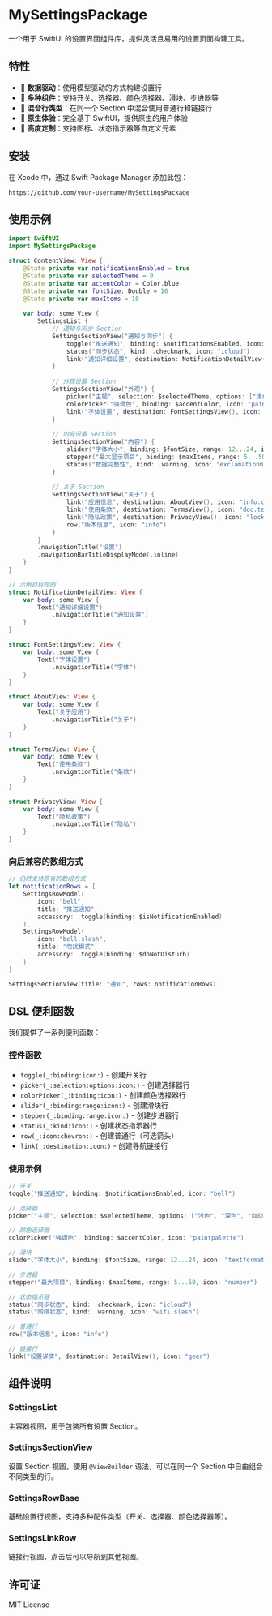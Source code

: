 # MySettingsPackage

一个用于 SwiftUI 的设置界面组件库，提供灵活且易用的设置页面构建工具。

## 特性

- 🎯 **数据驱动**：使用模型驱动的方式构建设置行
- 🔧 **多种组件**：支持开关、选择器、颜色选择器、滑块、步进器等
- 🔗 **混合行类型**：在同一个 Section 中混合使用普通行和链接行
- 📱 **原生体验**：完全基于 SwiftUI，提供原生的用户体验
- 🎨 **高度定制**：支持图标、状态指示器等自定义元素

## 安装

在 Xcode 中，通过 Swift Package Manager 添加此包：

```
https://github.com/your-username/MySettingsPackage
```

## 使用示例

```swift
import SwiftUI
import MySettingsPackage

struct ContentView: View {
    @State private var notificationsEnabled = true
    @State private var selectedTheme = 0
    @State private var accentColor = Color.blue
    @State private var fontSize: Double = 16
    @State private var maxItems = 10
    
    var body: some View {
        SettingsList {
            // 通知与同步 Section
            SettingsSectionView("通知与同步") {
                toggle("推送通知", binding: $notificationsEnabled, icon: "bell")
                status("同步状态", kind: .checkmark, icon: "icloud")
                link("通知详细设置", destination: NotificationDetailView(), icon: "bell.badge")
            }
            
            // 外观设置 Section
            SettingsSectionView("外观") {
                picker("主题", selection: $selectedTheme, options: ["浅色", "深色", "自动"], icon: "paintbrush")
                colorPicker("强调色", binding: $accentColor, icon: "paintpalette")
                link("字体设置", destination: FontSettingsView(), icon: "textformat")
            }
            
            // 内容设置 Section
            SettingsSectionView("内容") {
                slider("字体大小", binding: $fontSize, range: 12...24, icon: "textformat.size")
                stepper("最大显示项目", binding: $maxItems, range: 5...50, icon: "number")
                status("数据完整性", kind: .warning, icon: "exclamationmark.triangle")
            }
            
            // 关于 Section
            SettingsSectionView("关于") {
                link("应用信息", destination: AboutView(), icon: "info.circle")
                link("使用条款", destination: TermsView(), icon: "doc.text")
                link("隐私政策", destination: PrivacyView(), icon: "lock.shield")
                row("版本信息", icon: "info")
            }
        }
        .navigationTitle("设置")
        .navigationBarTitleDisplayMode(.inline)
    }
}

// 示例目标视图
struct NotificationDetailView: View {
    var body: some View {
        Text("通知详细设置")
            .navigationTitle("通知设置")
    }
}

struct FontSettingsView: View {
    var body: some View {
        Text("字体设置")
            .navigationTitle("字体")
    }
}

struct AboutView: View {
    var body: some View {
        Text("关于应用")
            .navigationTitle("关于")
    }
}

struct TermsView: View {
    var body: some View {
        Text("使用条款")
            .navigationTitle("条款")
    }
}

struct PrivacyView: View {
    var body: some View {
        Text("隐私政策")
            .navigationTitle("隐私")
    }
}
```

### 向后兼容的数组方式

```swift
// 仍然支持原有的数组方式
let notificationRows = [
    SettingsRowModel(
        icon: "bell",
        title: "推送通知",
        accessory: .toggle(binding: $isNotificationEnabled)
    ),
    SettingsRowModel(
        icon: "bell.slash",
        title: "勿扰模式",
        accessory: .toggle(binding: $doNotDisturb)
    )
]

SettingsSectionView(title: "通知", rows: notificationRows)
```

## DSL 便利函数

我们提供了一系列便利函数：

### 控件函数

- `toggle(_:binding:icon:)` - 创建开关行
- `picker(_:selection:options:icon:)` - 创建选择器行
- `colorPicker(_:binding:icon:)` - 创建颜色选择器行
- `slider(_:binding:range:icon:)` - 创建滑块行
- `stepper(_:binding:range:icon:)` - 创建步进器行
- `status(_:kind:icon:)` - 创建状态指示器行
- `row(_:icon:chevron:)` - 创建普通行（可选箭头）
- `link(_:destination:icon:)` - 创建导航链接行

### 使用示例

```swift
// 开关
toggle("推送通知", binding: $notificationsEnabled, icon: "bell")

// 选择器
picker("主题", selection: $selectedTheme, options: ["浅色", "深色", "自动"], icon: "paintbrush")

// 颜色选择器
colorPicker("强调色", binding: $accentColor, icon: "paintpalette")

// 滑块
slider("字体大小", binding: $fontSize, range: 12...24, icon: "textformat.size")

// 步进器
stepper("最大项目", binding: $maxItems, range: 5...50, icon: "number")

// 状态指示器
status("同步状态", kind: .checkmark, icon: "icloud")
status("网络状态", kind: .warning, icon: "wifi.slash")

// 普通行
row("版本信息", icon: "info")

// 链接行
link("设置详情", destination: DetailView(), icon: "gear")
```

## 组件说明

### SettingsList
主容器视图，用于包装所有设置 Section。

### SettingsSectionView
设置 Section 视图，使用 `@ViewBuilder` 语法，可以在同一个 Section 中自由组合不同类型的行。

### SettingsRowBase
基础设置行视图，支持多种配件类型（开关、选择器、颜色选择器等）。

### SettingsLinkRow
链接行视图，点击后可以导航到其他视图。



## 许可证

MIT License